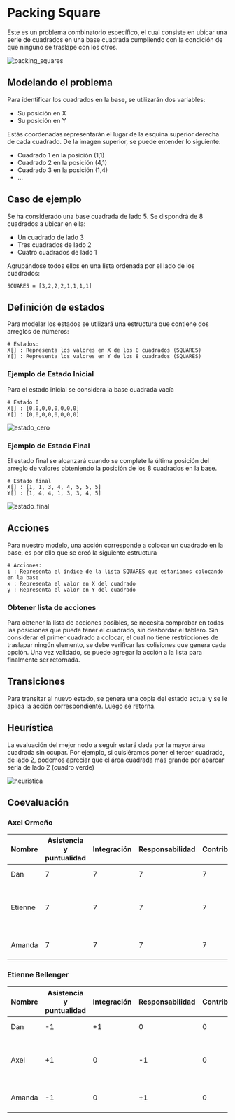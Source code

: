 # Packing Square
Este es un problema combinatorio específico, el cual consiste en ubicar una serie de cuadrados en una base cuadrada cumpliendo con la condición de que ninguno se traslape con los otros.

![packing_squares](img/packing_squares.png)


## Modelando el problema
Para identificar los cuadrados en la base, se utilizarán dos variables:
  
  * Su posición en X
  * Su posición en Y

Estás coordenadas representarán el lugar de la esquina superior derecha de cada cuadrado. De la imagen superior, se puede entender lo siguiente:
  * Cuadrado 1 en la posición (1,1)
  * Cuadrado 2 en la posición (4,1) 
  * Cuadrado 3 en la posición (1,4)
  * ...

## Caso de ejemplo
Se ha considerado una base cuadrada de lado 5. Se dispondrá de 8 cuadrados a ubicar en ella: 

  * Un cuadrado de lado 3
  * Tres cuadrados de lado 2
  * Cuatro cuadrados de lado 1

Agrupándose todos ellos en una lista ordenada por el lado de los cuadrados:

    SQUARES = [3,2,2,2,1,1,1,1]
    
## Definición de estados
Para modelar los estados se utilizará una estructura que contiene dos arreglos de números:

    # Estados:
    X[] : Representa los valores en X de los 8 cuadrados (SQUARES)
    Y[] : Representa los valores en Y de los 8 cuadrados (SQUARES)

### Ejemplo de Estado Inicial
Para el estado inicial se considera la base cuadrada vacía
    
    # Estado 0
    X[] : [0,0,0,0,0,0,0,0]
    Y[] : [0,0,0,0,0,0,0,0]
    
![estado_cero](img/estado_0.png)
    
### Ejemplo de Estado Final
El estado final se alcanzará cuando se complete la última posición del arreglo de valores obteniendo la posición de los 8 cuadrados en la base.

    # Estado final
    X[] : [1, 1, 3, 4, 4, 5, 5, 5] 
    Y[] : [1, 4, 4, 1, 3, 3, 4, 5]
    
![estado_final](img/estado_f.png)
    
## Acciones
Para nuestro modelo, una acción  corresponde a colocar un cuadrado en la base, es por ello que se creó la siguiente estructura

    # Acciones:
    i : Representa el índice de la lista SQUARES que estaríamos colocando en la base
    x : Representa el valor en X del cuadrado
    y : Representa el valor en Y del cuadrado
    
### Obtener lista de acciones
Para obtener la lista de acciones posibles, se necesita comprobar en todas las posiciones que puede tener el cuadrado, sin desbordar el tablero.
Sin considerar el primer cuadrado a colocar, el cual no tiene restricciones de traslapar ningún elemento, se debe verificar las colisiones que genera
cada opción. Una vez validado, se puede agregar la acción a la lista para finalmente ser retornada. 

## Transiciones
Para transitar al nuevo estado, se genera una copia del estado actual y se le aplica la acción correspondiente. Luego se retorna.

## Heurística
La evaluación del mejor nodo a seguir estará dada por la mayor área cuadrada sin ocupar. Por ejemplo, si quisiéramos poner el tercer cuadrado, de lado 2,
podemos apreciar que el área cuadrada más grande por abarcar sería de lado 2 (cuadro verde)

![heuristica](img/heuristica.png)

## Coevaluación
### Axel Ormeño

Nombre | Asistencia y puntualidad | Integración | Responsabilidad | Contribución | Aspecto positivo | Aspecto negativo
------ | ------------------------ | ----------- | --------------- | ------------ | ---------------- | ----------------
Dan | 7 | 7 | 7 | 7 | Organizado | Habla poco
Etienne | 7 | 7 | 7 | 7 | Buena distribuyendo labores | Le cuesta explicar sus ideas
Amanda | 7 | 7 | 7 | 7 | Describe bien sus ideas | Habla poco

### Etienne Bellenger

Nombre | Asistencia y puntualidad | Integración | Responsabilidad | Contribución | Aspecto positivo | Aspecto negativo
------ | ------------------------ | ----------- | --------------- | ------------ | ---------------- | ----------------
Dan | -1 | +1 | 0 | 0 | Programa bonito | Habla poco
Axel | +1 | 0 | -1 | 0 | Proactivo | Le cuesta explicar sus ideas
Amanda | -1 | 0 | +1 | 0 | Describe bien sus ideas | Poca iniciativa
